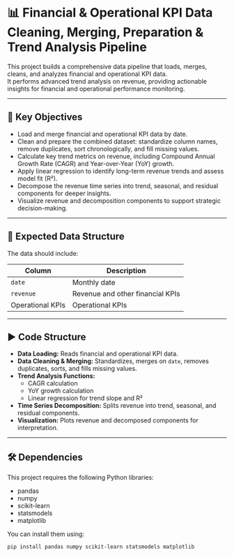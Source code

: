 # 📊 Financial & Operational KPI Data Cleaning, Merging, Preparation & Trend Analysis Pipeline

This project builds a comprehensive data pipeline that loads, merges, cleans, and analyzes financial and operational KPI data.  
It performs advanced trend analysis on revenue, providing actionable insights for financial and operational performance monitoring.

---

## 🎯 Key Objectives

- Load and merge financial and operational KPI data by date.  
- Clean and prepare the combined dataset: standardize column names, remove duplicates, sort chronologically, and fill missing values.  
- Calculate key trend metrics on revenue, including Compound Annual Growth Rate (CAGR) and Year-over-Year (YoY) growth.  
- Apply linear regression to identify long-term revenue trends and assess model fit (R²).  
- Decompose the revenue time series into trend, seasonal, and residual components for deeper insights.  
- Visualize revenue and decomposition components to support strategic decision-making.

---

## 📂 Expected Data Structure

The data should include:

| Column           | Description                 |
|------------------|-----------------------------|
| `date`           | Monthly date                |
| `revenue`        | Revenue and other financial KPIs       |
| Operational KPIs | Operational KPIs           |

---

## ▶️ Code Structure

- **Data Loading:** Reads financial and operational KPI data.  
- **Data Cleaning & Merging:** Standardizes, merges on `date`, removes duplicates, sorts, and fills missing values.  
- **Trend Analysis Functions:**  
  - CAGR calculation  
  - YoY growth calculation  
  - Linear regression for trend slope and R²  
- **Time Series Decomposition:** Splits revenue into trend, seasonal, and residual components.  
- **Visualization:** Plots revenue and decomposed components for interpretation.

---

## 🛠 Dependencies

This project requires the following Python libraries:

- pandas  
- numpy  
- scikit-learn  
- statsmodels  
- matplotlib

You can install them using:

```bash
pip install pandas numpy scikit-learn statsmodels matplotlib

